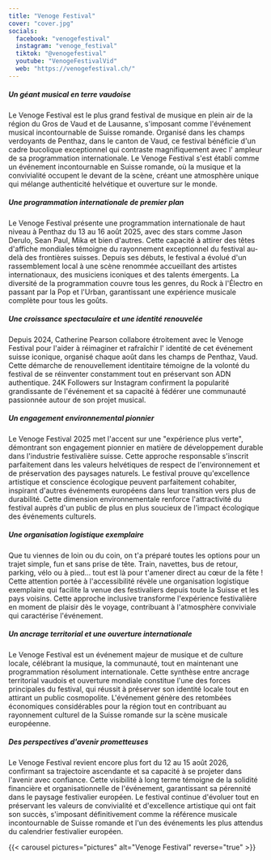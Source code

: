 ```yaml
---
title: "Venoge Festival"
cover: "cover.jpg"
socials:
  facebook: "venogefestival"
  instagram: "venoge_festival"
  tiktok: "@venogefestival"
  youtube: "VenogeFestivalVid"
  web: "https://venogefestival.ch/"
---
```


##### Un géant musical en terre vaudoise

Le Venoge Festival est le plus grand festival de musique en plein air de la région du Gros de Vaud et de Lausanne,
s'imposant comme l'événement musical incontournable de Suisse romande. Organisé dans les champs verdoyants de Penthaz,
dans le canton de Vaud, ce festival bénéficie d'un cadre bucolique exceptionnel qui contraste magnifiquement avec l'
ampleur de sa programmation internationale. Le Venoge Festival s'est établi comme un événement incontournable en Suisse
romande, où la musique et la convivialité occupent le devant de la scène, créant une atmosphère unique qui mélange
authenticité helvétique et ouverture sur le monde.

##### Une programmation internationale de premier plan

Le Venoge Festival présente une programmation internationale de haut niveau à Penthaz du 13 au 16 août 2025, avec des
stars comme Jason Derulo, Sean Paul, Mika et bien d'autres. Cette capacité à attirer des têtes d'affiche mondiales
témoigne du rayonnement exceptionnel du festival au-delà des frontières suisses. Depuis ses débuts, le festival a évolué
d'un rassemblement local à une scène renommée accueillant des artistes internationaux, des musiciens iconiques et des
talents émergents. La diversité de la programmation couvre tous les genres, du Rock à l'Électro en passant par la Pop et
l'Urban, garantissant une expérience musicale complète pour tous les goûts.

##### Une croissance spectaculaire et une identité renouvelée

Depuis 2024, Catherine Pearson collabore étroitement avec le Venoge Festival pour l'aider à réimaginer et rafraîchir l'
identité de cet événement suisse iconique, organisé chaque août dans les champs de Penthaz, Vaud. Cette démarche de
renouvellement identitaire témoigne de la volonté du festival de se réinventer constamment tout en préservant son ADN
authentique. 24K Followers sur Instagram confirment la popularité grandissante de l'événement et sa capacité à fédérer
une communauté passionnée autour de son projet musical.

##### Un engagement environnemental pionnier

Le Venoge Festival 2025 met l'accent sur une "expérience plus verte", démontrant son engagement pionnier en matière de
développement durable dans l'industrie festivalière suisse. Cette approche responsable s'inscrit parfaitement dans les
valeurs helvétiques de respect de l'environnement et de préservation des paysages naturels. Le festival prouve
qu'excellence artistique et conscience écologique peuvent parfaitement cohabiter, inspirant d'autres événements
européens dans leur transition vers plus de durabilité. Cette dimension environnementale renforce l'attractivité du
festival auprès d'un public de plus en plus soucieux de l'impact écologique des événements culturels.

##### Une organisation logistique exemplaire

Que tu viennes de loin ou du coin, on t'a préparé toutes les options pour un trajet simple, fun et sans prise de tête.
Train, navettes, bus de retour, parking, vélo ou à pied… tout est là pour t'amener direct au cœur de la fête ! Cette
attention portée à l'accessibilité révèle une organisation logistique exemplaire qui facilite la venue des festivaliers
depuis toute la Suisse et les pays voisins. Cette approche inclusive transforme l'expérience festivalière en moment de
plaisir dès le voyage, contribuant à l'atmosphère conviviale qui caractérise l'événement.

##### Un ancrage territorial et une ouverture internationale

Le Venoge Festival est un événement majeur de musique et de culture locale, célébrant la musique, la communauté, tout en
maintenant une programmation résolument internationale. Cette synthèse entre ancrage territorial vaudois et ouverture
mondiale constitue l'une des forces principales du festival, qui réussit à préserver son identité locale tout en
attirant un public cosmopolite. L'événement génère des retombées économiques considérables pour la région tout en
contribuant au rayonnement culturel de la Suisse romande sur la scène musicale européenne.

##### Des perspectives d'avenir prometteuses

Le Venoge Festival revient encore plus fort du 12 au 15 août 2026, confirmant sa trajectoire ascendante et sa capacité à
se projeter dans l'avenir avec confiance. Cette visibilité à long terme témoigne de la solidité financière et
organisationnelle de l'événement, garantissant sa pérennité dans le paysage festivalier européen. Le festival continue
d'évoluer tout en préservant les valeurs de convivialité et d'excellence artistique qui ont fait son succès, s'imposant
définitivement comme la référence musicale incontournable de Suisse romande et l'un des événements les plus attendus du
calendrier festivalier européen.


{{< carousel pictures="pictures" alt="Venoge Festival" reverse="true" >}}
